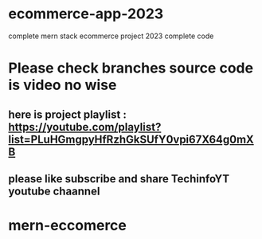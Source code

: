 # ecommerce-app-2023
complete mern stack ecommerce project 2023 complete code
# Please check branches source code is video no wise 
## here is project playlist : https://youtube.com/playlist?list=PLuHGmgpyHfRzhGkSUfY0vpi67X64g0mXB
## please like subscribe and share TechinfoYT youtube chaannel
# mern-eccomerce
